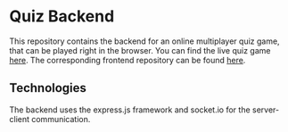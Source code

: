 # Quiz Backend
This repository contains the backend for an online multiplayer quiz game, that can be played right in the browser. 
You can find the live quiz game [here](https://quiz.bwiggenhauser.de). 
The corresponding frontend repository can be found [here](https://github.com/bwiggenhauser/quiz-frontend).

## Technologies
The backend uses the express.js framework and socket.io for the server-client communication.
